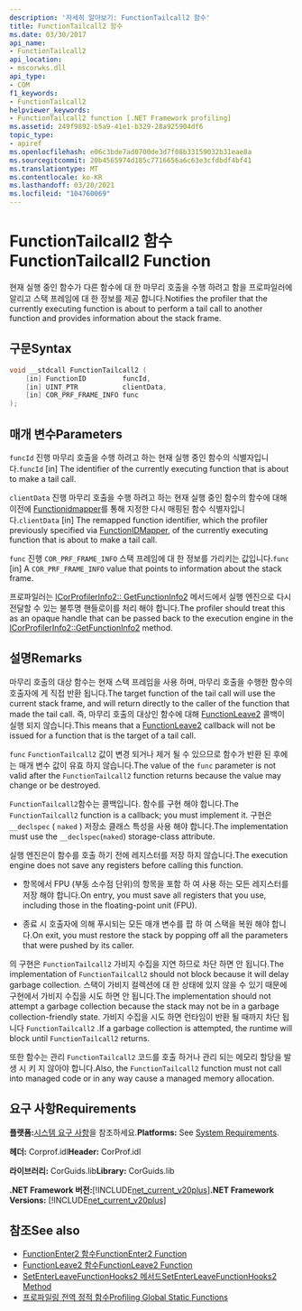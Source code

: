```yaml
---
description: '자세히 알아보기: FunctionTailcall2 함수'
title: FunctionTailcall2 함수
ms.date: 03/30/2017
api_name:
- FunctionTailcall2
api_location:
- mscorwks.dll
api_type:
- COM
f1_keywords:
- FunctionTailcall2
helpviewer_keywords:
- FunctionTailcall2 function [.NET Framework profiling]
ms.assetid: 249f9892-b5a9-41e1-b329-28a925904df6
topic_type:
- apiref
ms.openlocfilehash: e06c3bde7ad0700de3d7f08b33159032b31eae8a
ms.sourcegitcommit: 20b4565974d185c7716656a6c63e3cfdbdf4bf41
ms.translationtype: MT
ms.contentlocale: ko-KR
ms.lasthandoff: 03/20/2021
ms.locfileid: "104760069"
---
```

# <a name="functiontailcall2-function"></a><span data-ttu-id="2d855-103">FunctionTailcall2 함수</span><span class="sxs-lookup"><span data-stu-id="2d855-103">FunctionTailcall2 Function</span></span>

<span data-ttu-id="2d855-104">현재 실행 중인 함수가 다른 함수에 대 한 마무리 호출을 수행 하려고 함을 프로파일러에 알리고 스택 프레임에 대 한 정보를 제공 합니다.</span><span class="sxs-lookup"><span data-stu-id="2d855-104">Notifies the profiler that the currently executing function is about to perform a tail call to another function and provides information about the stack frame.</span></span>  
  
## <a name="syntax"></a><span data-ttu-id="2d855-105">구문</span><span class="sxs-lookup"><span data-stu-id="2d855-105">Syntax</span></span>  
  
```cpp
void __stdcall FunctionTailcall2 (  
    [in] FunctionID         funcId,
    [in] UINT_PTR           clientData,
    [in] COR_PRF_FRAME_INFO func  
);  
```  
  
## <a name="parameters"></a><span data-ttu-id="2d855-106">매개 변수</span><span class="sxs-lookup"><span data-stu-id="2d855-106">Parameters</span></span>

<span data-ttu-id="2d855-107">`funcId` 진행 마무리 호출을 수행 하려고 하는 현재 실행 중인 함수의 식별자입니다.</span><span class="sxs-lookup"><span data-stu-id="2d855-107">`funcId` [in] The identifier of the currently executing function that is about to make a tail call.</span></span>

<span data-ttu-id="2d855-108">`clientData` 진행 마무리 호출을 수행 하려고 하는 현재 실행 중인 함수의 함수에 대해 이전에 [Functionidmapper](functionidmapper-function.md)를 통해 지정한 다시 매핑된 함수 식별자입니다.</span><span class="sxs-lookup"><span data-stu-id="2d855-108">`clientData` [in] The remapped function identifier, which the profiler previously specified via [FunctionIDMapper](functionidmapper-function.md), of the currently executing function that is about to make a tail call.</span></span>
  
<span data-ttu-id="2d855-109">`func` 진행 `COR_PRF_FRAME_INFO` 스택 프레임에 대 한 정보를 가리키는 값입니다.</span><span class="sxs-lookup"><span data-stu-id="2d855-109">`func` [in] A `COR_PRF_FRAME_INFO` value that points to information about the stack frame.</span></span>

<span data-ttu-id="2d855-110">프로파일러는 [ICorProfilerInfo2:: GetFunctionInfo2](icorprofilerinfo2-getfunctioninfo2-method.md) 메서드에서 실행 엔진으로 다시 전달할 수 있는 불투명 핸들로이를 처리 해야 합니다.</span><span class="sxs-lookup"><span data-stu-id="2d855-110">The profiler should treat this as an opaque handle that can be passed back to the execution engine in the [ICorProfilerInfo2::GetFunctionInfo2](icorprofilerinfo2-getfunctioninfo2-method.md) method.</span></span>

## <a name="remarks"></a><span data-ttu-id="2d855-111">설명</span><span class="sxs-lookup"><span data-stu-id="2d855-111">Remarks</span></span>  

 <span data-ttu-id="2d855-112">마무리 호출의 대상 함수는 현재 스택 프레임을 사용 하며, 마무리 호출을 수행한 함수의 호출자에 게 직접 반환 됩니다.</span><span class="sxs-lookup"><span data-stu-id="2d855-112">The target function of the tail call will use the current stack frame, and will return directly to the caller of the function that made the tail call.</span></span> <span data-ttu-id="2d855-113">즉, 마무리 호출의 대상인 함수에 대해 [FunctionLeave2](functionleave2-function.md) 콜백이 실행 되지 않습니다.</span><span class="sxs-lookup"><span data-stu-id="2d855-113">This means that a [FunctionLeave2](functionleave2-function.md) callback will not be issued for a function that is the target of a tail call.</span></span>  
  
 <span data-ttu-id="2d855-114">`func` `FunctionTailcall2` 값이 변경 되거나 제거 될 수 있으므로 함수가 반환 된 후에는 매개 변수 값이 유효 하지 않습니다.</span><span class="sxs-lookup"><span data-stu-id="2d855-114">The value of the `func` parameter is not valid after the `FunctionTailcall2` function returns because the value may change or be destroyed.</span></span>  
  
 <span data-ttu-id="2d855-115">`FunctionTailcall2`함수는 콜백입니다. 함수를 구현 해야 합니다.</span><span class="sxs-lookup"><span data-stu-id="2d855-115">The `FunctionTailcall2` function is a callback; you must implement it.</span></span> <span data-ttu-id="2d855-116">구현은 `__declspec` ( `naked` ) 저장소 클래스 특성을 사용 해야 합니다.</span><span class="sxs-lookup"><span data-stu-id="2d855-116">The implementation must use the `__declspec`(`naked`) storage-class attribute.</span></span>  
  
 <span data-ttu-id="2d855-117">실행 엔진은이 함수를 호출 하기 전에 레지스터를 저장 하지 않습니다.</span><span class="sxs-lookup"><span data-stu-id="2d855-117">The execution engine does not save any registers before calling this function.</span></span>  
  
- <span data-ttu-id="2d855-118">항목에서 FPU (부동 소수점 단위)의 항목을 포함 하 여 사용 하는 모든 레지스터를 저장 해야 합니다.</span><span class="sxs-lookup"><span data-stu-id="2d855-118">On entry, you must save all registers that you use, including those in the floating-point unit (FPU).</span></span>  
  
- <span data-ttu-id="2d855-119">종료 시 호출자에 의해 푸시되는 모든 매개 변수를 팝 하 여 스택을 복원 해야 합니다.</span><span class="sxs-lookup"><span data-stu-id="2d855-119">On exit, you must restore the stack by popping off all the parameters that were pushed by its caller.</span></span>  
  
 <span data-ttu-id="2d855-120">의 구현은 `FunctionTailcall2` 가비지 수집을 지연 하므로 차단 하면 안 됩니다.</span><span class="sxs-lookup"><span data-stu-id="2d855-120">The implementation of `FunctionTailcall2` should not block because it will delay garbage collection.</span></span> <span data-ttu-id="2d855-121">스택이 가비지 컬렉션에 대 한 상태에 있지 않을 수 있기 때문에 구현에서 가비지 수집을 시도 하면 안 됩니다.</span><span class="sxs-lookup"><span data-stu-id="2d855-121">The implementation should not attempt a garbage collection because the stack may not be in a garbage collection-friendly state.</span></span> <span data-ttu-id="2d855-122">가비지 수집을 시도 하면 런타임이 반환 될 때까지 차단 됩니다 `FunctionTailcall2` .</span><span class="sxs-lookup"><span data-stu-id="2d855-122">If a garbage collection is attempted, the runtime will block until `FunctionTailcall2` returns.</span></span>  
  
 <span data-ttu-id="2d855-123">또한 함수는 관리 `FunctionTailcall2` 코드를 호출 하거나 관리 되는 메모리 할당을 발생 시 키 지 않아야 합니다.</span><span class="sxs-lookup"><span data-stu-id="2d855-123">Also, the `FunctionTailcall2` function must not call into managed code or in any way cause a managed memory allocation.</span></span>  
  
## <a name="requirements"></a><span data-ttu-id="2d855-124">요구 사항</span><span class="sxs-lookup"><span data-stu-id="2d855-124">Requirements</span></span>  

 <span data-ttu-id="2d855-125">**플랫폼:**[시스템 요구 사항](../../get-started/system-requirements.md)을 참조하세요.</span><span class="sxs-lookup"><span data-stu-id="2d855-125">**Platforms:** See [System Requirements](../../get-started/system-requirements.md).</span></span>  
  
 <span data-ttu-id="2d855-126">**헤더:** Corprof.idl</span><span class="sxs-lookup"><span data-stu-id="2d855-126">**Header:** CorProf.idl</span></span>  
  
 <span data-ttu-id="2d855-127">**라이브러리:** CorGuids.lib</span><span class="sxs-lookup"><span data-stu-id="2d855-127">**Library:** CorGuids.lib</span></span>  
  
 <span data-ttu-id="2d855-128">**.NET Framework 버전:**[!INCLUDE[net_current_v20plus](../../../../includes/net-current-v20plus-md.md)]</span><span class="sxs-lookup"><span data-stu-id="2d855-128">**.NET Framework Versions:** [!INCLUDE[net_current_v20plus](../../../../includes/net-current-v20plus-md.md)]</span></span>  
  
## <a name="see-also"></a><span data-ttu-id="2d855-129">참조</span><span class="sxs-lookup"><span data-stu-id="2d855-129">See also</span></span>

- [<span data-ttu-id="2d855-130">FunctionEnter2 함수</span><span class="sxs-lookup"><span data-stu-id="2d855-130">FunctionEnter2 Function</span></span>](functionenter2-function.md)
- [<span data-ttu-id="2d855-131">FunctionLeave2 함수</span><span class="sxs-lookup"><span data-stu-id="2d855-131">FunctionLeave2 Function</span></span>](functionleave2-function.md)
- [<span data-ttu-id="2d855-132">SetEnterLeaveFunctionHooks2 메서드</span><span class="sxs-lookup"><span data-stu-id="2d855-132">SetEnterLeaveFunctionHooks2 Method</span></span>](icorprofilerinfo2-setenterleavefunctionhooks2-method.md)
- [<span data-ttu-id="2d855-133">프로파일링 전역 정적 함수</span><span class="sxs-lookup"><span data-stu-id="2d855-133">Profiling Global Static Functions</span></span>](profiling-global-static-functions.md)
